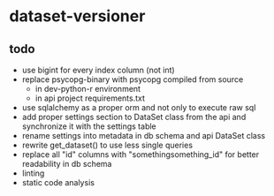 # dataset-versioner

## todo

- use bigint for every index column (not int)
- replace psycopg-binary with psycopg compiled from source
	- in dev-python-r environment
	- in api project requirements.txt
- use sqlalchemy as a proper orm and not only to execute raw sql
- add proper settings section to DataSet class from the api and synchronize it with the settings table
- rename settings into metadata in db schema and api DataSet class
- rewrite get_dataset() to use less single queries
- replace all "id" columns with "somethingsomething_id" for better readability in db schema
- linting
- static code analysis
